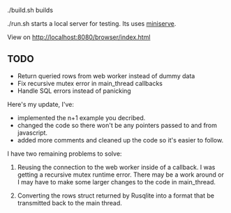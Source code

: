 
./build.sh builds

./run.sh starts a local server for testing. Its uses [miniserve](https://crates.io/crates/miniserve).

View on [http://localhost:8080/browser/index.html](http://localhost:8080/browser/index.html)

## TODO

- Return queried rows from web worker instead of dummy data
- Fix recursive mutex error in main_thread callbacks
- Handle SQL errors instead of panicking


Here's my update, I've:
- implemented the n+1 example you decribed.
- changed the code so there won't be any pointers passed to and from javascript.
- added more comments and cleaned up the code so it's easier to follow.

I have two remaining problems to solve:

1. Reusing the connection to the web worker inside of a callback. I was getting a recursive mutex runtime error. There may be a work around or I may have to make some larger changes to the code in main_thread.

2. Converting the rows struct returned by Rusqlite into a format that be transmitted back to the main thread.